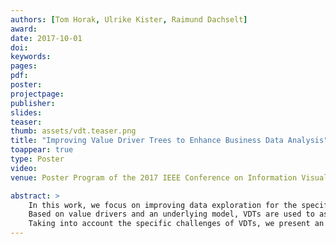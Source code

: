 ```yaml
---
authors: [Tom Horak, Ulrike Kister, Raimund Dachselt]
award:
date: 2017-10-01
doi:
keywords:
pages:
pdf:
poster:
projectpage:
publisher:
slides:
teaser:
thumb: assets/vdt.teaser.png
title: "Improving Value Driver Trees to Enhance Business Data Analysis"
toappear: true
type: Poster
video:
venue: Poster Program of the 2017 IEEE Conference on Information Visualization (InfoVis)

abstract: >
    In this work, we focus on improving data exploration for the specific multivariate graph application case of value driver trees (VDTs).
    Based on value drivers and an underlying model, VDTs are used to assess business's performance of companies.
    Taking into account the specific challenges of VDTs, we present an improved node representation using embedded visualizations as well as interaction concepts for local semantic zooming and simulations or predictions within these trees.
---
```

